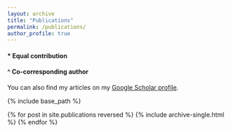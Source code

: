 ```yaml
---
layout: archive
title: "Publications"
permalink: /publications/
author_profile: true
---
```


#### \* Equal contribution
#### ^ Co-corresponding author

You can also find my articles on my [Google Scholar profile](http://scholar.google.com/citations?user=hKTUdOoAAAAJ&hl=en&oi=ao).

{% include base_path %}

{% for post in site.publications reversed %}
  {% include archive-single.html %}
{% endfor %}
